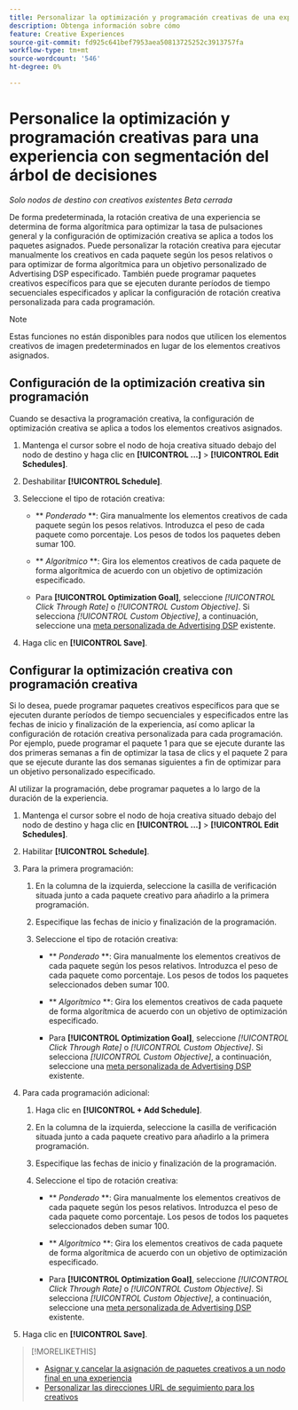 ```yaml
---
title: Personalizar la optimización y programación creativas de una experiencia
description: Obtenga información sobre cómo
feature: Creative Experiences
source-git-commit: fd925c641bef7953aea50813725252c3913757fa
workflow-type: tm+mt
source-wordcount: '546'
ht-degree: 0%

---
```


# Personalice la optimización y programación creativas para una experiencia con segmentación del árbol de decisiones

*Solo nodos de destino con creativos existentes*
*Beta cerrada*

De forma predeterminada, la rotación creativa de una experiencia se determina de forma algorítmica para optimizar la tasa de pulsaciones general y la configuración de optimización creativa se aplica a todos los paquetes asignados. Puede personalizar la rotación creativa para ejecutar manualmente los creativos en cada paquete según los pesos relativos o para optimizar de forma algorítmica para un objetivo personalizado de Advertising DSP especificado. <!-- verify --> También puede programar paquetes creativos específicos para que se ejecuten durante períodos de tiempo secuenciales especificados y aplicar la configuración de rotación creativa personalizada para cada programación.

>[!NOTE]
>
>Estas funciones no están disponibles para nodos que utilicen los elementos creativos de imagen predeterminados en lugar de los elementos creativos asignados.

## Configuración de la optimización creativa sin programación

Cuando se desactiva la programación creativa, la configuración de optimización creativa se aplica a todos los elementos creativos asignados.

1. Mantenga el cursor sobre el nodo de hoja creativa situado debajo del nodo de destino y haga clic en **[!UICONTROL ...]** > **[!UICONTROL Edit Schedules]**.

1. Deshabilitar **[!UICONTROL Schedule]**.

1. Seleccione el tipo de rotación creativa:

   * ** *Ponderado* **: Gira manualmente los elementos creativos de cada paquete según los pesos relativos. Introduzca el peso de cada paquete como porcentaje. Los pesos de todos los paquetes deben sumar 100.

   * ** *Algorítmico* **: Gira los elementos creativos de cada paquete de forma algorítmica de acuerdo con un objetivo de optimización especificado.

   * Para **[!UICONTROL Optimization Goal]**, seleccione *[!UICONTROL Click Through Rate]* o *[!UICONTROL Custom Objective]*.  Si selecciona *[!UICONTROL Custom Objective]*, a continuación, seleccione una [meta personalizada de Advertising DSP](/help/dsp/optimization/custom-goal.md) existente.<!-- Verify -->

1. Haga clic en **[!UICONTROL Save]**.

## Configurar la optimización creativa con programación creativa

Si lo desea, puede programar paquetes creativos específicos para que se ejecuten durante períodos de tiempo secuenciales y especificados entre las fechas de inicio y finalización de la experiencia, así como aplicar la configuración de rotación creativa personalizada para cada programación. Por ejemplo, puede programar el paquete 1 para que se ejecute durante las dos primeras semanas a fin de optimizar la tasa de clics y el paquete 2 para que se ejecute durante las dos semanas siguientes a fin de optimizar para un objetivo personalizado especificado.

Al utilizar la programación, debe programar paquetes a lo largo de la duración de la experiencia.

1. Mantenga el cursor sobre el nodo de hoja creativa situado debajo del nodo de destino y haga clic en **[!UICONTROL ...]** > **[!UICONTROL Edit Schedules]**.

1. Habilitar **[!UICONTROL Schedule]**.

1. Para la primera programación:

   1. En la columna de la izquierda, seleccione la casilla de verificación situada junto a cada paquete creativo para añadirlo a la primera programación.

   1. Especifique las fechas de inicio y finalización de la programación.

   1. Seleccione el tipo de rotación creativa:

      * ** *Ponderado* **: Gira manualmente los elementos creativos de cada paquete según los pesos relativos. Introduzca el peso de cada paquete como porcentaje. Los pesos de todos los paquetes seleccionados deben sumar 100.

      * ** *Algorítmico* **: Gira los elementos creativos de cada paquete de forma algorítmica de acuerdo con un objetivo de optimización especificado.

      * Para **[!UICONTROL Optimization Goal]**, seleccione *[!UICONTROL Click Through Rate]* o *[!UICONTROL Custom Objective]*.  Si selecciona *[!UICONTROL Custom Objective]*, a continuación, seleccione una [meta personalizada de Advertising DSP](/help/dsp/optimization/custom-goal.md) existente.<!-- Verify -->

1. Para cada programación adicional:

   1. Haga clic en **[!UICONTROL + Add Schedule]**.

   1. En la columna de la izquierda, seleccione la casilla de verificación situada junto a cada paquete creativo para añadirlo a la primera programación.

   1. Especifique las fechas de inicio y finalización de la programación.

   1. Seleccione el tipo de rotación creativa:

      * ** *Ponderado* **: Gira manualmente los elementos creativos de cada paquete según los pesos relativos. Introduzca el peso de cada paquete como porcentaje. Los pesos de todos los paquetes seleccionados deben sumar 100.

      * ** *Algorítmico* **: Gira los elementos creativos de cada paquete de forma algorítmica de acuerdo con un objetivo de optimización especificado.

      * Para **[!UICONTROL Optimization Goal]**, seleccione *[!UICONTROL Click Through Rate]* o *[!UICONTROL Custom Objective]*.  Si selecciona *[!UICONTROL Custom Objective]*, a continuación, seleccione una [meta personalizada de Advertising DSP](/help/dsp/optimization/custom-goal.md) existente.<!-- Verify -->

1. Haga clic en **[!UICONTROL Save]**.

>[!MORELIKETHIS]
>
>* [Asignar y cancelar la asignación de paquetes creativos a un nodo final en una experiencia](/help/creative/experiences/experience-assign-creative-bundles.md)
>* [Personalizar las direcciones URL de seguimiento para los creativos](/help/creative/experiences/experience-tracking-urls-targeting.md)
